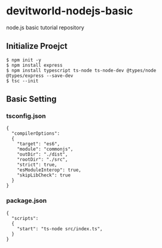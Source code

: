 # devitworld-nodejs-basic

node.js basic tutorial repository

## Initialize Proejct

```
$ npm init -y
$ npm install express
$ npm install typescript ts-node ts-node-dev @types/node @types/express --save-dev
$ tsc --init
```

## Basic Setting

### tsconfig.json

```
{
  "compilerOptions":
  {
    "target": "es6",
    "module": "commonjs",
    "outDir": "./dist",
    "rootDir": "./src",
    "strict": true,
    "esModuleInterop": true,
    "skipLibCheck": true
  }
}
```

### package.json

```
{
  "scripts":
  {
    "start": "ts-node src/index.ts",
  }
}
```

